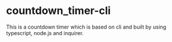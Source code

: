 # countdown_timer-cli
This is a countdown timer which is based on cli and  built by using typescript, node.js and inquirer. 
